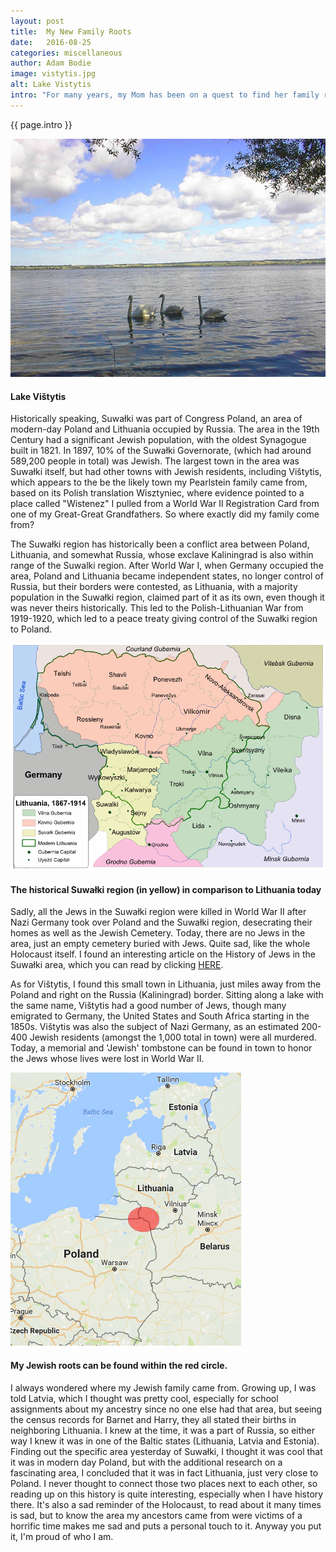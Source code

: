 ```yaml
---
layout: post
title:  My New Family Roots
date:   2016-08-25
categories: miscellaneous
author: Adam Bodie
image: vistytis.jpg
alt: Lake Vistytis
intro: "For many years, my Mom has been on a quest to find her family roots, never knowing who her biological father was.  Recently, a DNA test found my Mom with 47% European Jewish, 34% Great Britain and 16% other.  I've always wanted to know about my family roots as well, and with my Mom's interest, I was able was able to dig deeper than before to find that her Great-Grandpa's Barnet and Harry were born in the Suwałki area of what was then part of Russia, an area now part of Poland with a portion of its historical area in Lithuania.  So what is Suwałki?  Here is an expose on an area where I have roots."
---
```


<div class="article">
<p> {{ page.intro }}</p>
<div class="blog-pic">
		<img src="/img/Vistytis.jpg" data-toggle="tooltip" title="Lake Vištytis" class="image block img-responsive">
		<h4>Lake Vištytis</h4>
</div>

<p>Historically speaking, Suwałki was part of Congress Poland, an area of modern-day Poland and Lithuania occupied by Russia.  The area in the 19th Century had a significant Jewish population, with the oldest Synagogue built in 1821.  In 1897, 10% of the Suwałki Governorate, (which had around 589,200 people in total) was Jewish.  The largest town in the area was Suwałki itself, but had other towns with Jewish residents, including Vištytis, which appears to the be the likely town my Pearlstein family came from, based on its Polish translation Wisztyniec, where evidence pointed to a place called "Wistenez" I pulled from a World War II Registration Card from one of my Great-Great Grandfathers.  So where exactly did my family come from?</p>

<p>The Suwałki region has historically been a conflict area between Poland, Lithuania, and somewhat Russia, whose exclave Kaliningrad is also within range of the Suwalki region.  After World War I, when Germany occupied the area,  Poland and Lithuania became independent states, no longer control of Russia, but their borders were contested, as Lithuania, with a majority population in the Suwałki region, claimed part of it as its own, even though it was never theirs historically.  This led to the Polish-Lithuanian War from 1919-1920, which led to a peace treaty giving control of the Suwałki region to Poland. </p>

<div class="blog-pic" style= "float: left">
		<img src="/img/LithuaniaRegions.gif" data-toggle="tooltip" title="Lithuania" class="image block img-responsive">
		<h4>The historical Suwałki region (in yellow) in comparison to Lithuania today</h4>
</div>

<p>Sadly, all the Jews in the Suwałki region were killed in World War II after Nazi Germany took over Poland and the Suwałki region, desecrating their homes as well as the Jewish Cemetery.  Today, there are no Jews in the area, just an empty cemetery buried with Jews.  Quite sad, like the whole Holocaust itself.  I found an interesting article on the History of Jews in the Suwałki area, which you can read by clicking <a href= "http://kehilalinks.jewishgen.org/suwalki/history.htm">HERE</a>.</p>

<p>As for Vištytis, I found this small town in Lithuania, just miles away from the Poland and right on the Russia (Kaliningrad) border.  Sitting along a lake with the same name, Vištytis had a good number of Jews, though many emigrated to Germany, the United States and South Africa starting in the 1850s.  Vištytis was also the subject of Nazi Germany, as an estimated 200-400 Jewish residents (amongst the 1,000 total in town) were all murdered.  Today, a memorial and 'Jewish' tombstone can be found in town to honor the Jews whose lives were lost in World War II.</p>
<div class="blog-pic">
		<img src="/img/suwalki.jpg" data-toggle="tooltip" title="Suwalki" class="image block img-responsive">
		<h4>My Jewish roots can be found within the red circle.</h4>
</div>
<p>I always wondered where my Jewish family came from.  Growing up, I was told Latvia, which I thought was pretty cool, especially for school assignments about my ancestry since no one else had that area, but seeing the census records for Barnet and Harry, they all stated their births in neighboring Lithuania.  I knew at the time, it was a part of Russia, so either way I knew it was in one of the Baltic states (Lithuania, Latvia and Estonia).  Finding out the specific area yesterday of Suwałki, I thought it was cool that it was in modern day Poland, but with the additional research on a fascinating area, I concluded that it was in fact Lithuania, just very close to Poland.  I never thought to connect those two places next to each other, so reading up on this history is quite interesting, especially when I have history there.  It's also a sad reminder of the Holocaust, to read about it many times is sad, but to know the area my ancestors came from were victims of a horrific time makes me sad and puts a personal touch to it.  Anyway you put it, I'm proud of who I am.</p>
</div>